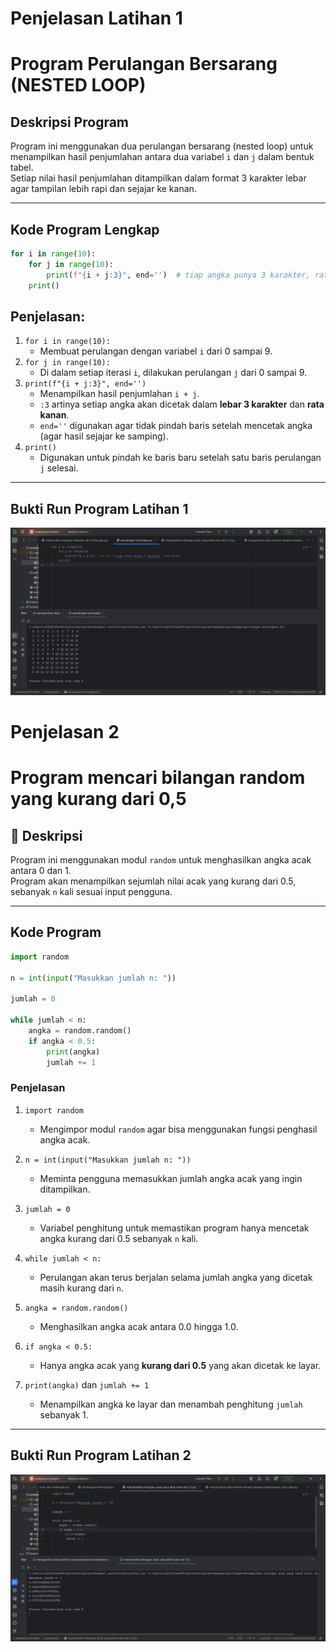 # Penjelasan Latihan 1
# Program Perulangan Bersarang (NESTED LOOP)

## Deskripsi Program
Program ini menggunakan dua perulangan bersarang (nested loop) untuk menampilkan hasil penjumlahan antara dua variabel `i` dan `j` dalam bentuk tabel.  
Setiap nilai hasil penjumlahan ditampilkan dalam format 3 karakter lebar agar tampilan lebih rapi dan sejajar ke kanan.

---

## Kode Program Lengkap
```python
for i in range(10):
    for j in range(10):
        print(f"{i + j:3}", end='')  # tiap angka punya 3 karakter, rata kanan
    print()
```

## Penjelasan:
1. `for i in range(10):`  
   - Membuat perulangan dengan variabel `i` dari 0 sampai 9.
2. `for j in range(10):`  
   - Di dalam setiap iterasi `i`, dilakukan perulangan `j` dari 0 sampai 9.
3. `print(f"{i + j:3}", end='')`  
   - Menampilkan hasil penjumlahan `i + j`.
   - `:3` artinya setiap angka akan dicetak dalam **lebar 3 karakter** dan **rata kanan**.
   - `end=''` digunakan agar tidak pindah baris setelah mencetak angka (agar hasil sejajar ke samping).
4. `print()`  
   - Digunakan untuk pindah ke baris baru setelah satu baris perulangan `j` selesai.

---

## Bukti Run Program Latihan 1
![Deskripsi gambar](bukti_run_latihan1.png)

# Penjelasan 2
# Program mencari bilangan random yang kurang dari 0,5

## 📘 Deskripsi
Program ini menggunakan modul `random` untuk menghasilkan angka acak antara 0 dan 1.  
Program akan menampilkan sejumlah nilai acak yang kurang dari 0.5, sebanyak `n` kali sesuai input pengguna.

---

## Kode Program
```python
import random

n = int(input("Masukkan jumlah n: "))

jumlah = 0

while jumlah < n:
    angka = random.random()
    if angka < 0.5:
        print(angka)
        jumlah += 1
```

### Penjelasan

1. `import random`  
   - Mengimpor modul `random` agar bisa menggunakan fungsi penghasil angka acak.

2. `n = int(input("Masukkan jumlah n: "))`  
   - Meminta pengguna memasukkan jumlah angka acak yang ingin ditampilkan.

3. `jumlah = 0`  
   - Variabel penghitung untuk memastikan program hanya mencetak angka kurang dari 0.5 sebanyak `n` kali.

4. `while jumlah < n:`  
   - Perulangan akan terus berjalan selama jumlah angka yang dicetak masih kurang dari `n`.

5. `angka = random.random()`  
   - Menghasilkan angka acak antara 0.0 hingga 1.0.

6. `if angka < 0.5:`  
   - Hanya angka acak yang **kurang dari 0.5** yang akan dicetak ke layar.

7. `print(angka)` dan `jumlah += 1`  
   - Menampilkan angka ke layar dan menambah penghitung `jumlah` sebanyak 1.

---

## Bukti Run Program Latihan 2
![Deskripsi gambar](bukti_run_latihan2%20.png)

